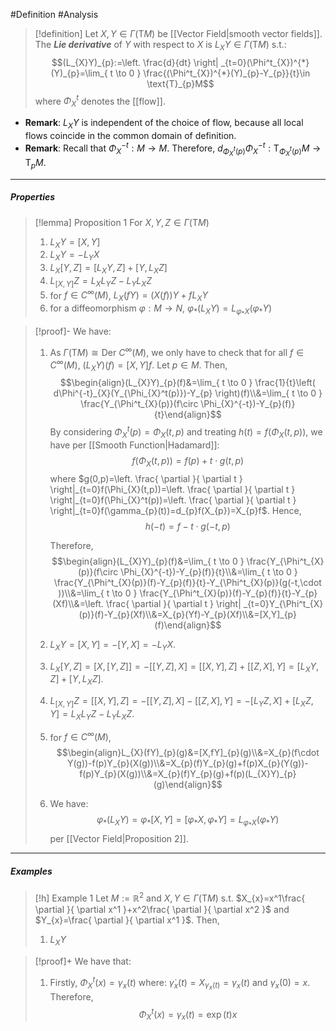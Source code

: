 #Definition #Analysis 

> [!definition]
> Let $X,Y\in \Gamma(\text{T}M)$ be [[Vector Field|smooth vector fields]]. The ***Lie derivative*** of $Y$ with respect to $X$ is $L_{X}Y\in \Gamma(\text{T}M)$ s.t.: $$(L_{X}Y)_{p}:=\left. \frac{d}{dt} \right| _{t=0}(\Phi^t_{X})^{*}(Y)_{p}=\lim_{ t \to 0 } \frac{(\Phi^t_{X})^{*}(Y)_{p}-Y_{p}}{t}\in \text{T}_{p}M$$
>where $\Phi_{X}^t$ denotes the [[flow]].
- **Remark**: $L_{X}Y$ is independent of the choice of flow, because all local flows coincide in the common domain of definition.
- **Remark**: Recall that $\Phi_{X}^{-t}:M\to M$. Therefore, $d_{\Phi^t_{X}(p)}\Phi^{-t}_{X}:\text{T}_{\Phi^t_{X}(p)}M\to \text{T}_{p}M$.
---
##### Properties
> [!lemma] Proposition 1
> For $X,Y,Z\in \Gamma(\text{T}M)$
> 1. $L_{X}Y=[X,Y]$
> 2. $L_{X}Y=-L_{Y}X$
> 3. $L_{X}[Y,Z]=[L_{X}Y,Z]+[Y,L_{X}Z]$
> 4. $L_{[X,Y]}Z=L_{X}L_{Y}Z-L_{Y}L_{X}Z$
> 5. for $f\in C^\infty(M)$, $L_{X}(fY)=(X(f))Y+fL_{X}Y$
> 6. for a diffeomorphism $\varphi:M\to N$, $\varphi_{*}(L_{X}Y)=L_{\varphi_{*}X}(\varphi_{*}Y)$

> [!proof]-
> We have:
> 1. As $\Gamma(\text{T}M)\cong\text{Der }C^\infty(M)$, we only have to check that for all $f\in C^\infty(M)$, $(L_{X}Y)(f)=[X,Y]f$. Let $p\in M$. Then, $$\begin{align}(L_{X}Y)_{p}(f)&=\lim_{ t \to 0 } \frac{1}{t}\left( d\Phi^{-t}_{X}(Y_{\Phi_{X}^t(p)})-Y_{p} \right)(f)\\&=\lim_{ t \to 0 } \frac{Y_{\Phi^t_{X}(p)}(f\circ \Phi_{X}^{-t})-Y_{p}(f)}{t}\end{align}$$
>    By considering $\Phi^t_{X}(p)=\Phi_{X}(t,p)$ and treating $h(t)=f(\Phi_{X}(t,p))$, we have per [[Smooth Function|Hadamard]]: $$f(\Phi_{X}(t,p))=f(p)+t\cdot g(t,p)$$where $g(0,p)=\left. \frac{ \partial  }{ \partial t } \right|_{t=0}f(\Phi_{X}(t,p))=\left. \frac{ \partial  }{ \partial t } \right|_{t=0}f(\Phi_{X}^t(p))=\left. \frac{ \partial  }{ \partial t } \right|_{t=0}f(\gamma_{p}(t))=d_{p}f(X_{p})=X_{p}f$. Hence, $$h(-t)=f-t\cdot g(-t,p)$$
>    
>    Therefore, $$\begin{align}(L_{X}Y)_{p}(f)&=\lim_{ t \to 0 } \frac{Y_{\Phi^t_{X}(p)}(f\circ \Phi_{X}^{-t})-Y_{p}(f)}{t}\\&=\lim_{ t \to 0 } \frac{Y_{\Phi^t_{X}(p)}(f)-Y_{p}(f)}{t}-Y_{\Phi^t_{X}(p)}(g(-t,\cdot ))\\&=\lim_{ t \to 0 } \frac{Y_{\Phi^t_{X}(p)}(f)-Y_{p}(f)}{t}-Y_{p}(Xf)\\&=\left. \frac{ \partial  }{ \partial t }  \right| _{t=0}Y_{\Phi^t_{X}(p)}(f)-Y_{p}(Xf)\\&=X_{p}(Yf)-Y_{p}(Xf)\\&=[X,Y]_{p}(f)\end{align}$$
> 2. $L_{X}Y=[X,Y]=-[Y,X]=-L_{Y}X$.
> 3. $L_{X}[Y,Z]=[X,[Y,Z]]=-[[Y,Z],X]=[[X,Y],Z]+[[Z,X],Y]=[L_{X}Y,Z]+[Y,L_{X}Z]$.
> 4. $L_{[X,Y]}Z=[[X,Y],Z]=-[[Y,Z],X]-[[Z,X],Y]=-[L_{Y}Z,X]+[L_{X}Z,Y]=L_{X}L_{Y}Z-L_{Y}L_{X}Z$.
> 5. for $f\in C^\infty(M)$, $$\begin{align}L_{X}(fY)_{p}(g)&=[X,fY]_{p}(g)\\&=X_{p}(f\cdot Y(g))-f(p)Y_{p}(X(g))\\&=X_{p}(f)Y_{p}(g)+f(p)X_{p}(Y(g))-f(p)Y_{p}(X(g))\\&=X_{p}(f)Y_{p}(g)+f(p)(L_{X}Y)_{p}(g)\end{align}$$
> 6. We have: $$\varphi_{*}(L_{X}Y)=\varphi_{*}[X,Y]=[\varphi_{*}X,\varphi_{*}Y]=L_{\varphi_{*}X}(\varphi_{*}Y)$$per [[Vector Field|Proposition 2]].

---
##### Examples
> [!h] Example 1
> Let $M:=\mathbb{R}^{2}$ and $X,Y\in \Gamma(\text{T}M)$ s.t. $X_{x}=x^1\frac{ \partial  }{ \partial x^1 }+x^2\frac{ \partial  }{ \partial x^2 }$ and $Y_{x}=\frac{ \partial  }{ \partial x^1 }$. Then, 
> 1. $L_{X}Y$

> [!proof]+
> We have that:
> 1. Firstly, $\Phi^t_{X}(x)=\gamma_{x}(t)$ where: $\dot{\gamma}_{x}(t)=X_{\gamma_{x}(t)}=\gamma_{x}(t)$ and $\gamma_{x}(0)=x$. Therefore, $$\Phi^t_{X}(x)=\gamma_{x}(t)=\exp(t)x$$